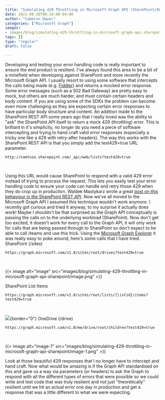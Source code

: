```yaml
---
title: "Simulating 429 Throttling in Microsoft Graph API (SharePoint/OneDrive workloads)"
date: 2021-08-20T06:14:00-04:00
author: "Cameron Dwyer"
categories: ["Microsoft Graph"]
images:
- images/blog/simulating-429-throttling-in-microsoft-graph-api-sharepoint/image.png
tags: []
type: "regular"
draft: false

---
```


Developing and testing your error handling code is really important to
ensure the end product is resilient. I've always found this area to be a
bit of a minefield when developing against SharePoint and more recently
the Microsoft Graph API. I usually resort to using some software that
intercepts the calls being made
(e.g. [Fiddler](https://camerondwyer.com/2019/05/16/top-6-fiddler-tips-for-developers/))
and returns a mocked error response. Some error messages (such as a 502
Bad Gateway) are pretty easy to mock, but others are much harder, and
must contain certain headers and body content. If you are using some of
the SDKs the problem can become even more challenging as they are
expecting certain error responses to have particular body structure and
content.
An addition made to the SharePoint REST API some years ago that I really
loved was the ability to "ask" the SharePoint API itself to return a
mock 429 (throttling) error. This is brilliant in it's simplicity, no
longer do you need a piece of software intercepting and trying to hand
craft valid error responses (especially a tricky one like a 429 with
retry-after headers). The way this works with the SharePoint REST API is
that you simply add the test429=true URL parameter.
 

``` {.lia-code-sample .language-markup}
http://camtoso.sharepoint.com/_api/web/lists?test429=true
```
 

Using this URL would cause SharePoint to respond with a valid 429 error
instead of trying to process the request. This lets you easily test your
error handling code to ensure your code can handle and retry those 429
when they do crop up in production. Waldek Mastykarz wrote a great [post
on this behaviour in the SharePoint REST
API](https://blog.mastykarz.nl/simulating-throttling-sharepoint/).
Now we've all moved to the Microsoft Graph API I assumed this technique
wouldn't work anymore. I recently got curious and tried it anyway, to my
surprise it actually does work! Maybe I shouldn't be that surprised as
the Graph API conceptually is passing the calls on to the underlying
workload (SharePoint). Now don't get too excited, it doesn't work for
every call to the Graph API, it will only work for calls that are being
passed through to SharePoint so don't expect to be able to call /teams
and use this trick. Using the [Microsoft Graph
Explorer](https://developer.microsoft.com/en-us/graph/graph-explorer/preview?WT.mc_id=M365-MVP-5002900) it
was really easy to poke around, here's some calls that I have tried.
SharePoint (/sites)
``` {.lia-code-sample .language-markup}
https://graph.microsoft.com/v1.0/sites/root/drives?test429=true
```
 

{{< image alt="image" src="images/blog/simulating-429-throttling-in-microsoft-graph-api-sharepoint/image.png" >}}

SharePoint List Items
``` {.lia-code-sample .language-markup}
https://graph.microsoft.com/v1.0/sites/root/lists/{listid}/items?test429=true
```
 

![](https://camerondwyer.files.wordpress.com/2021/08/image-2.png){border="0"}
OneDrive (/drive)
``` {.lia-code-sample .language-markup}
https://graph.microsoft.com/v1.0/me/drive/root/children?test429=true
```
 

{{< image alt="image-1" src="images/blog/simulating-429-throttling-in-microsoft-graph-api-sharepoint/image-1.png" >}}
 

Look at those beautiful 429 responses that I no longer have to intercept
and hand craft. Now what would be amazing is if the Graph API
standardised on this and gave us a way via parameters (or headers) to
ask the Graph to respond with all the different types of errors that
were possible so we could write and test code that was truly resilient
and not just "theoretically" resilient until we hit an actual error one
day in production and get a response that was a little different to what
we were expecting.

